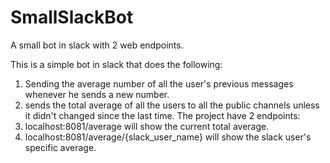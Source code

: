 # SmallSlackBot
A small bot in slack with 2 web endpoints.

This is a simple bot in slack that does the following:
1. Sending the average number of all the user's previous messages whenever he sends a new number.
2. sends the total average of all the users to all the public channels unless it didn't changed since the last time.
The project have 2 endpoints:
1. localhost:8081/average will show the current total average.
2. localhost:8081/average/{slack_user_name} will show the slack user's specific average. 
